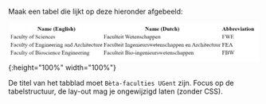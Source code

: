Maak een tabel die lijkt op deze hieronder afgebeeld:

![Tabel met bèta faculteiten van Universiteit Gent](./media/table.png){:height="100%" width="100%"}

De titel van het tabblad moet `Bèta-faculties UGent` zijn. Focus op de tabelstructuur, de lay-out mag je ongewijzigd laten (zonder CSS).